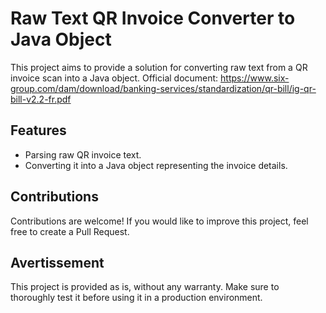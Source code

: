# Raw Text QR Invoice Converter to Java Object

This project aims to provide a solution for converting raw text from a QR invoice scan into a Java object.
Official document: https://www.six-group.com/dam/download/banking-services/standardization/qr-bill/ig-qr-bill-v2.2-fr.pdf

## Features

- Parsing raw QR invoice text.
- Converting it into a Java object representing the invoice details.

## Contributions

Contributions are welcome! If you would like to improve this project, feel free to create a Pull Request.

## Avertissement

This project is provided as is, without any warranty. Make sure to thoroughly test it before using it in a production environment.


